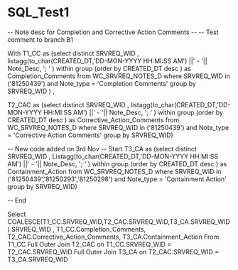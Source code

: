 # SQL_Test1

-- Note desc for Completion and Corrective Action Comments --
-- Test comment to branch B1 

With T1_CC as
(select distinct SRVREQ_WID ,  
listagg(to_char(CREATED_DT,'DD-MON-YYYY HH:MI:SS AM') ||' - '|| Note_Desc, '; ' ) within group (order by CREATED_DT desc ) as Completion_Comments
from WC_SRVREQ_NOTES_D
where SRVREQ_WID  in ('81250439')
and Note_type = 'Completion Comments'
group by SRVREQ_WID
) ,

T2_CAC as
(select distinct SRVREQ_WID , 
listagg(to_char(CREATED_DT,'DD-MON-YYYY HH:MI:SS AM') ||' - '|| Note_Desc, '; ' ) within group (order by CREATED_DT desc ) as Corrective_Action_Comments
from WC_SRVREQ_NOTES_D
where SRVREQ_WID  in ('81250439')
and Note_type = 'Corrective Action Comments'
group by SRVREQ_WID)

-- New code added on 3rd Nov
-- Start
T3_CA as
(select distinct SRVREQ_WID , 
Listagg(to_char(CREATED_DT,'DD-MON-YYYY HH:MI:SS AM') ||' - '|| Note_Desc, '; ' ) within group (order by CREATED_DT desc ) as Containment_Action
from WC_SRVREQ_NOTES_D
where SRVREQ_WID  in ('81250439','81250293','81250298')
and Note_type = 'Containment Action'
group by SRVREQ_WID)

-- End 

Select  
COALESCE(T1_CC.SRVREQ_WID,T2_CAC.SRVREQ_WID,T3_CA.SRVREQ_WID) SRVREQ_WID , 
T1_CC.Completion_Comments, 
T2_CAC.Corrective_Action_Comments, 
T3_CA.Containment_Action
From T1_CC 
Full Outer Join T2_CAC on T1_CC.SRVREQ_WID = T2_CAC.SRVREQ_WID
Full Outer Join T3_CA on T2_CAC.SRVREQ_WID = T3_CA.SRVREQ_WID
